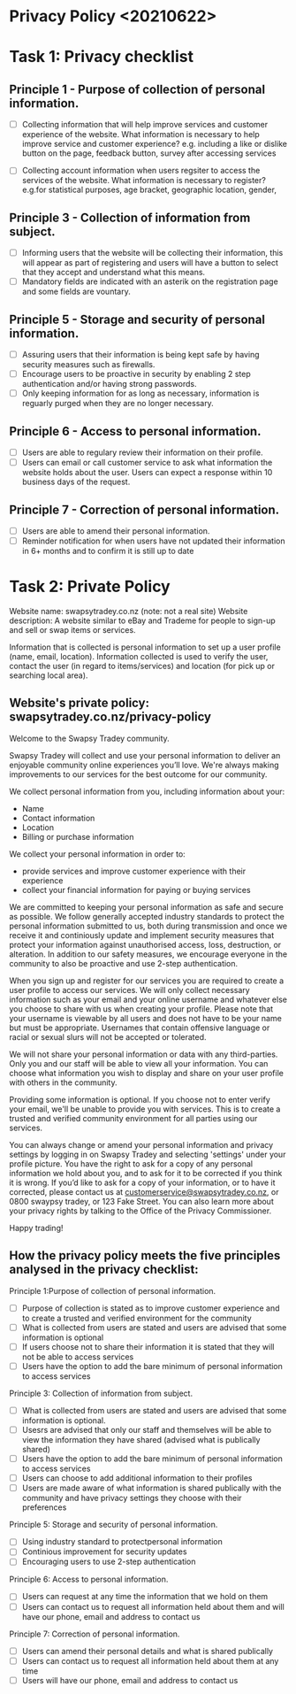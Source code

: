 # Privacy Policy <20210622>

# Task 1: Privacy checklist

## Principle 1 - Purpose of collection of personal information.
- [ ] Collecting information that will help improve services and customer experience of the website.
What information is necessary to help improve service and customer experience? e.g. including a like or dislike button on the page, feedback button, survey after accessing services

- [ ] Collecting account information when users regsiter to access the services of the website. What information is necessary to register? e.g.for statistical purposes, age bracket, geographic location, gender,

## Principle 3 - Collection of information from subject.
- [ ] Informing users that the website will be collecting their information, this will appear as part of registering and users will have a button to select that they accept and understand what this means.
- [ ] Mandatory fields are indicated with an asterik on the registration page and some fields are vountary.

## Principle 5 - Storage and security of personal information.
- [ ] Assuring users that their information is being kept safe by having security measures such as firewalls.
- [ ] Encourage users to be proactive in security by enabling 2 step authentication and/or having strong passwords.
- [ ] Only keeping information for as long as necessary, information is reguarly purged when they are no longer necessary.

## Principle 6 - Access to personal information.
- [ ] Users are able to regulary review their information on their profile.
- [ ] Users can email or call customer service to ask what information the website holds about the user. Users can expect a response within 10 business days of the request.

## Principle 7 - Correction of personal information.
- [ ] Users are able to amend their personal information.
- [ ] Reminder notification for when users have not updated their information in 6+ months and to confirm it is still up to date

# Task 2: Private Policy
Website name: swapsytradey.co.nz (note: not a real site)
Website description: A website similar to eBay and Trademe for people to sign-up and sell or swap items or services. 

Information that is collected is personal information to set up a user profile (name, email, location). Information collected is used to verify the user, contact the user (in regard to items/services) and location (for pick up or searching local area).


## Website's private policy: swapsytradey.co.nz/privacy-policy

Welcome to the Swapsy Tradey community.

Swapsy Tradey will collect and use your personal information to deliver an enjoyable community online experiences you’ll love. We're always making improvements to our services for the best outcome for our community.

We collect personal information from you, including information about your:
- Name
- Contact information
- Location
- Billing or purchase information

We collect your personal information in order to:
- provide services and improve customer experience with their experience
- collect your financial information for paying or buying services

We are committed to keeping your personal information as safe and secure as possible. We follow generally accepted industry standards to protect the personal information submitted to us, both during transmission and once we receive it and continiously update and implement security measures that protect your information against unauthorised access, loss, destruction, or alteration. In addition to our safety measures, we encourage everyone in the community to also be proactive and use 2-step authentication.

When you sign up and register for our services you are required to create a user profile to access our services. We will only collect necessary information such as your email and your online username and whatever else you choose to share with us when creating your profile. Please note that your username is viewable by all users and does not have to be your name but must be appropriate. Usernames that contain offensive language or racial or sexual slurs will not be accepted or tolerated.

We will not share your personal information or data with any third-parties. Only you and our staff will be able to view all your information. You can choose what information you wish to display and share on your user profile with others in the community.

Providing some information is optional. If you choose not to enter verify your email, we'll be unable to provide you with services. This is to create a trusted and verified community environment for all parties using our services. 

You can always change or amend your personal information and privacy settings by logging in on Swapsy Tradey and selecting 'settings' under your profile picture. You have the right to ask for a copy of any personal information we hold about you, and to ask for it to be corrected if you think it is wrong. If you’d like to ask for a copy of your information, or to have it corrected, please contact us at customerservice@swapsytradey.co.nz, or 0800 swaypsy tradey, or 123 Fake Street. You can also learn more about your privacy rights by talking to the Office of the Privacy Commissioner.

Happy trading!


## How the privacy policy meets the five principles analysed in the privacy checklist:
Principle 1:Purpose of collection of personal information.
- [ ] Purpose of collection is stated as to improve customer experience and to create a trusted and verified environment for the community
- [ ] What is collected from users are stated and users are advised that some information is optional
- [ ] If users choose not to share their information it is stated that they will not be able to access services
- [ ] Users have the option to add the bare minimum of personal information to access services

Principle 3: Collection of information from subject.
- [ ] What is collected from users are stated and users are advised that some information is optional. 
- [ ] Usesrs are advised that only our staff and themselves will be able to view the information they have shared (advised what is publically shared)
- [ ] Users have the option to add the bare minimum of personal information to access services
- [ ] Users can choose to add additional information to their profiles
- [ ] Users are made aware of what information is shared publically with the community and have privacy settings they choose with their preferences

Principle 5: Storage and security of personal information.
- [ ] Using industry standard to protectpersonal information
- [ ] Continious improvement for security updates
- [ ] Encouraging users to use 2-step authentication

Principle 6: Access to personal information.
- [ ] Users can request at any time the information that we hold on them
- [ ] Users can contact us to request all information held about them and will have our phone, email and address to contact us

Principle 7: Correction of personal information.
- [ ] Users can amend their personal details and what is shared publically
- [ ] Users can contact us to request all information held about them at any time
- [ ] Users will have our phone, email and address to contact us
